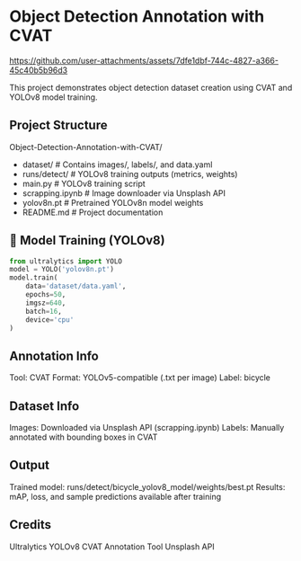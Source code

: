 # Object Detection Annotation with CVAT

https://github.com/user-attachments/assets/7dfe1dbf-744c-4827-a366-45c40b5b96d3

This project demonstrates object detection dataset creation using CVAT and YOLOv8 model training.

## Project Structure
Object-Detection-Annotation-with-CVAT/
- dataset/ # Contains images/, labels/, and data.yaml
- runs/detect/ # YOLOv8 training outputs (metrics, weights)
- main.py # YOLOv8 training script
- scrapping.ipynb # Image downloader via Unsplash API
- yolov8n.pt # Pretrained YOLOv8n model weights
- README.md # Project documentation

## 🧠 Model Training (YOLOv8)
```python
from ultralytics import YOLO
model = YOLO('yolov8n.pt')
model.train(
    data='dataset/data.yaml',
    epochs=50,
    imgsz=640,
    batch=16,
    device='cpu'
)
```

## Annotation Info
Tool: CVAT
Format: YOLOv5-compatible (.txt per image)
Label: bicycle

## Dataset Info
Images: Downloaded via Unsplash API (scrapping.ipynb)
Labels: Manually annotated with bounding boxes in CVAT

## Output
Trained model: runs/detect/bicycle_yolov8_model/weights/best.pt
Results: mAP, loss, and sample predictions available after training

## Credits
Ultralytics YOLOv8
CVAT Annotation Tool
Unsplash API
